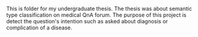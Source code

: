 This is folder for my undergraduate thesis. 
The thesis was about semantic type classification on medical QnA forum. 
The purpose of this project is detect the question's intention such as asked about diagnosis or complication of a disease.  
